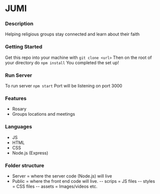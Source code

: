 # JUMI

### Description
Helping religious groups stay connected and learn about their faith

### Getting Started
Get this repo into your machine with `git clone <url>`
Then on the root of your directory do `npm install`
You completed the set up!

### Run Server
To run server `npm start`
Port will be listening on port 3000

### Features
- Rosary
- Groups locations and meetings

### Languages
- JS
- HTML
- CSS
- Node.js (Express)

### Folder structure
- Server = where the server code (Node.js) will live
- Public = where the front end code will live. 
-- scrips = JS files
-- styles = CSS files
-- assets = Images/videos etc.
